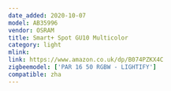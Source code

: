 ```yaml
---
date_added: 2020-10-07
model: AB35996
vendor: OSRAM
title: Smart+ Spot GU10 Multicolor
category: light
mlink: 
link: https://www.amazon.co.uk/dp/B074PZKX4C
zigbeemodel: ['PAR 16 50 RGBW - LIGHTIFY']
compatible: zha
---
```




